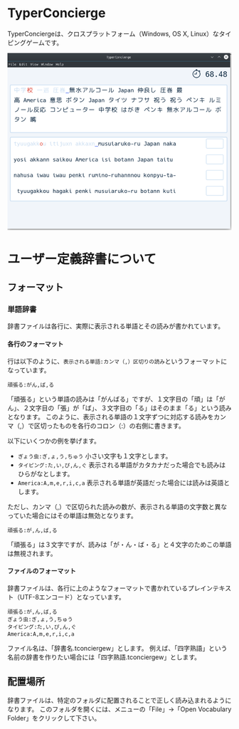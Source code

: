 # TyperConcierge
TyperConciergeは、クロスプラットフォーム（Windows, OS X, Linux）なタイピングゲームです。

![タイピング画面](./image/typing_view.png)

# ユーザー定義辞書について
## フォーマット
### 単語辞書
辞書ファイルは各行に、実際に表示される単語とその読みが書かれています。

#### 各行のフォーマット

行は以下のように、`表示される単語:カンマ（,）区切りの読み`というフォーマットになっています。

```
頑張る:がん,ば,る
```

「頑張る」という単語の読みは「がんばる」ですが、１文字目の「頑」は「がん」、２文字目の「張」が「ば」、３文字目の「る」はそのまま「る」という読みとなります。
このように、表示される単語の１文字ずつに対応する読みをカンマ（,）で区切ったものを各行のコロン（:）の右側に書きます。

以下にいくつかの例を挙げます。

* `ぎょう虫:ぎ,ょ,う,ちゅう` 小さい文字も１文字とします。
* `タイピング:た,い,ぴ,ん,ぐ` 表示される単語がカタカナだった場合でも読みはひらがなとします。
* `America:A,m,e,r,i,c,a` 表示される単語が英語だった場合には読みは英語とします。


ただし、カンマ（,）で区切られた読みの数が、表示される単語の文字数と異なっていた場合にはその単語は無効となります。

```
頑張る:が,ん,ば,る
```
「頑張る」は３文字ですが、読みは「が・ん・ば・る」と４文字のためこの単語は無視されます。

#### ファイルのフォーマット
辞書ファイルは、各行に上のようなフォーマットで書かれているプレインテキスト（UTF-8エンコード）となっています。

```
頑張る:が,ん,ば,る
ぎょう虫:ぎ,ょ,う,ちゅう
タイピング:た,い,ぴ,ん,ぐ
America:A,m,e,r,i,c,a
```

ファイル名は、「辞書名.tconciergew」とします。
例えば、「四字熟語」という名前の辞書を作りたい場合には「四字熟語.tconciergew」とします。

## 配置場所
辞書ファイルは、特定のフォルダに配置されることで正しく読み込まれるようになります。
このフォルダを開くには、メニューの「File」->「Open Vocabulary Folder」をクリックして下さい。
